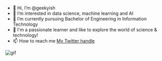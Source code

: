 - 👋 Hi, I’m @geekyish
- 👀 I’m interested in data science, machine learning and AI
- 🌱 I’m currently pursuing Bachelor of Engineering in Information Technology
- 💞️ I'm a passionate learner and like to explore the world of science & technology!
- 📫 How to reach me [My Twitter handle](http://geeky_ish_23) 

![gif](https://www.edgica.com/wp-content/files/ai01.gif)

<!---
geekyish/geekyish is a ✨ special ✨ repository because its `README.md` (this file) appears on your GitHub profile.
You can click the Preview link to take a look at your changes.
--->
